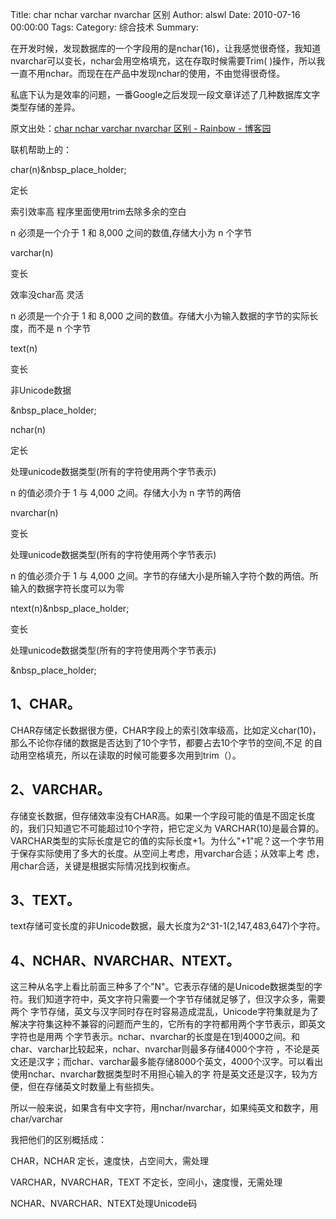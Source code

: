 Title: char nchar varchar nvarchar 区别
Author: alswl
Date: 2010-07-16 00:00:00
Tags: 
Category: 综合技术
Summary: 

在开发时候，发现数据库的一个字段用的是nchar(16)，让我感觉很奇怪，我知道nvarchar可以变长，nchar会用空格填充，这在存取时候需要Trim(
)操作，所以我一直不用nchar。而现在在产品中发现nchar的使用，不由觉得很奇怪。

私底下认为是效率的问题，一番Google之后发现一段文章详述了几种数据库文字类型存储的差异。

原文出处：[char nchar varchar nvarchar 区别 - Rainbow -
博客园](http://www.cnblogs.com/yoyozhou/archive/2008/11/21/1338452.html)

联机帮助上的：

char(n)&nbsp_place_holder;

定长

索引效率高 程序里面使用trim去除多余的空白

n 必须是一个介于 1 和 8,000 之间的数值,存储大小为 n 个字节

varchar(n)

变长

效率没char高 灵活

n 必须是一个介于 1 和 8,000 之间的数值。存储大小为输入数据的字节的实际长度，而不是 n 个字节

text(n)

变长

非Unicode数据

&nbsp_place_holder;

nchar(n)

定长

处理unicode数据类型(所有的字符使用两个字节表示)

n 的值必须介于 1 与 4,000 之间。存储大小为 n 字节的两倍

nvarchar(n)

变长

处理unicode数据类型(所有的字符使用两个字节表示)

n 的值必须介于 1 与 4,000 之间。字节的存储大小是所输入字符个数的两倍。所输入的数据字符长度可以为零

ntext(n)&nbsp_place_holder;

变长

处理unicode数据类型(所有的字符使用两个字节表示)

&nbsp_place_holder;

## 1、CHAR。

CHAR存储定长数据很方便，CHAR字段上的索引效率级高，比如定义char(10)，那么不论你存储的数据是否达到了10个字节，都要占去10个字节的空间,不足
的自动用空格填充，所以在读取的时候可能要多次用到trim（）。

## 2、VARCHAR。

存储变长数据，但存储效率没有CHAR高。如果一个字段可能的值是不固定长度的，我们只知道它不可能超过10个字符，把它定义为 VARCHAR(10)是最合算的。
VARCHAR类型的实际长度是它的值的实际长度+1。为什么"+1"呢？这一个字节用于保存实际使用了多大的长度。从空间上考虑，用varchar合适；从效率上考
虑，用char合适，关键是根据实际情况找到权衡点。

## 3、TEXT。

text存储可变长度的非Unicode数据，最大长度为2^31-1(2,147,483,647)个字符。

## 4、NCHAR、NVARCHAR、NTEXT。

这三种从名字上看比前面三种多了个"N"。它表示存储的是Unicode数据类型的字符。我们知道字符中，英文字符只需要一个字节存储就足够了，但汉字众多，需要两个
字节存储，英文与汉字同时存在时容易造成混乱，Unicode字符集就是为了解决字符集这种不兼容的问题而产生的，它所有的字符都用两个字节表示，即英文字符也是用两
个字节表示。nchar、nvarchar的长度是在1到4000之间。和char、varchar比较起来，nchar、nvarchar则最多存储4000个字符
，不论是英文还是汉字；而char、varchar最多能存储8000个英文，4000个汉字。可以看出使用nchar、nvarchar数据类型时不用担心输入的字
符是英文还是汉字，较为方便，但在存储英文时数量上有些损失。

所以一般来说，如果含有中文字符，用nchar/nvarchar，如果纯英文和数字，用char/varchar

我把他们的区别概括成：

CHAR，NCHAR 定长，速度快，占空间大，需处理

VARCHAR，NVARCHAR，TEXT 不定长，空间小，速度慢，无需处理

NCHAR、NVARCHAR、NTEXT处理Unicode码


